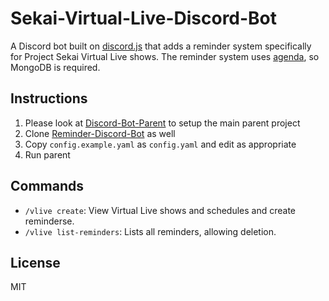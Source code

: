 # Sekai-Virtual-Live-Discord-Bot

A Discord bot built on [discord.js](https://discord.js.org/) that adds a reminder system specifically for Project Sekai Virtual Live shows. The reminder system uses [agenda](https://github.com/agenda/agenda), so MongoDB is required.

## Instructions

1. Please look at [Discord-Bot-Parent](https://github.com/elliot-gh/Discord-Bot-Parent) to setup the main parent project
2. Clone [Reminder-Discord-Bot](https://github.com/elliot-gh/Reminder-Discord-Bot) as well
3. Copy `config.example.yaml` as `config.yaml` and edit as appropriate
4. Run parent

## Commands

- `/vlive create`: View Virtual Live shows and schedules and create reminderse.
- `/vlive list-reminders`: Lists all reminders, allowing deletion.

## License

MIT
